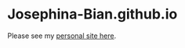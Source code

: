 # Josephina-Bian.github.io
Please see my [personal site here](https://josephina-bian.github.io/personal-site/).
